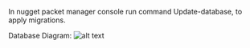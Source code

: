 In nugget packet manager console run command Update-database, to apply migrations.

Database Diagram:
![alt text](https://user-images.githubusercontent.com/109426665/209875936-c37b40b8-f906-4c53-b23a-a1e42a3d64c7.png)


